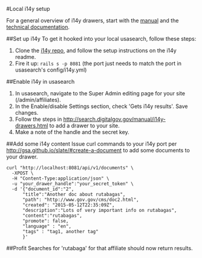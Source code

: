 #Local i14y setup

For a general overview of i14y drawers, start with the
[manual](http://search.digitalgov.gov/manual/i14y-drawers.html) and the
[technical documentation](http://gsa.github.io/slate).

##Set up i14y
To get it hooked into your local usasearch, follow these steps:

1. Clone the [i14y repo](https://github.com/GSA/i14y), and follow the
   setup instructions on the i14y readme.
1. Fire it up: `rails s -p 8081` (the port just needs to match the port in
   usasearch's config/i14y.yml)

##Enable i14y in usasearch

1. In usasearch, navigate to the Super Admin editing page for your site (/admin/affiliates).
1. In the Enable/disable Settings section, check 'Gets i14y results'.
   Save changes.
1. Follow the steps in http://search.digitalgov.gov/manual/i14y-drawers.html to add a drawer to your site.
1. Make a note of the handle and the secret key.

##Add some i14y content
Issue curl commands to your i14y port per http://gsa.github.io/slate/#create-a-document to
add some documents to your drawer.
```
curl "http://localhost:8081/api/v1/documents" \
  -XPOST \
  -H "Content-Type:application/json" \
  -u "your_drawer_handle":"your_secret_token" \
  -d '{"document_id":"2",
      "title":"Another doc about rutabagas",
      "path": "http://www.gov.gov/cms/doc2.html",
      "created": "2015-05-12T22:35:09Z",
      "description":"Lots of very important info on rutabagas",
      "content":"rutabagas",
      "promote": false,
      "language" : "en",
      "tags" : "tag1, another tag"
      }'
```

##Profit
Searches for 'rutabaga' for that affiliate should now return results.
